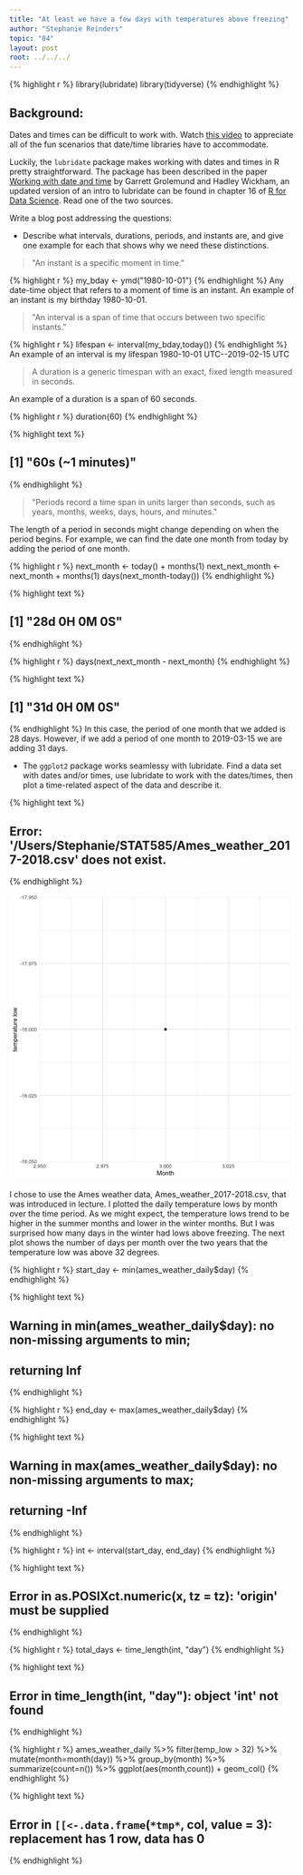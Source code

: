 ```yaml
---
title: "At least we have a few days with temperatures above freezing"
author: "Stephanie Reinders"
topic: "04"
layout: post
root: ../../../
---
```



{% highlight r %}
library(lubridate)
library(tidyverse)
{% endhighlight %}

## Background:

Dates and times can be difficult to work with. Watch [this video](https://www.youtube.com/watch?v=-5wpm-gesOY) to appreciate all of the fun scenarios that date/time libraries have to accommodate. 

Luckily, the `lubridate` package makes working with dates and times in R pretty straightforward. The package has been described in the paper [Working with date and time](http://www.jstatsoft.org/v40/i03/) by Garrett Grolemund and Hadley Wickham, an updated version of an intro to lubridate can be found in chapter 16 of [R for Data Science](https://r4ds.had.co.nz/dates-and-times.html). Read one of the two sources.

Write a blog post addressing the questions:


- Describe what intervals, durations, periods, and instants are, and give one example for each that shows why we need these distinctions.

> "An instant is a specific moment in time." 


{% highlight r %}
my_bday <- ymd("1980-10-01")
{% endhighlight %}
Any date-time object that refers to a moment of time is an instant. An example of an instant is my birthday 1980-10-01.

> "An interval is a span of time that occurs between two specific instants."


{% highlight r %}
lifespan <- interval(my_bday,today())
{% endhighlight %}
An example of an interval is my lifespan
1980-10-01 UTC--2019-02-15 UTC

> A duration is a generic timespan with an exact, fixed length measured in seconds.

An example of a duration is a span of 60 seconds.

{% highlight r %}
duration(60)
{% endhighlight %}



{% highlight text %}
## [1] "60s (~1 minutes)"
{% endhighlight %}
> "Periods record a time span in units larger than seconds, such as years, months, weeks, days,
hours, and minutes."

The length of a period in seconds might change depending on when the period begins. For example, we can find the date one month from today by adding the period of one month.


{% highlight r %}
next_month <- today() + months(1)
next_next_month <- next_month + months(1)
days(next_month-today())
{% endhighlight %}



{% highlight text %}
## [1] "28d 0H 0M 0S"
{% endhighlight %}



{% highlight r %}
days(next_next_month - next_month)
{% endhighlight %}



{% highlight text %}
## [1] "31d 0H 0M 0S"
{% endhighlight %}
In this case, the period of one month that we added is 28 days. However, if we add a period of one month to 2019-03-15 we are adding 31 days.



- The `ggplot2` package works seamlessy with lubridate. Find a data set with dates and/or times, use lubridate to work with the dates/times, then plot a time-related aspect of the data and describe it.  



{% highlight text %}
## Error: '/Users/Stephanie/STAT585/Ames_weather_2017-2018.csv' does not exist.
{% endhighlight %}

![center](../figure/04/ReindersStephanie/unnamed-chunk-6-1.png)

I chose to use the Ames weather data, Ames_weather_2017-2018.csv, that was introduced in lecture. I plotted the daily temperature lows by month over the time period. As we might expect, the temperature lows trend to be higher in the summer months and lower in the winter months. But I was surprised how many days in the winter had lows above freezing. The next plot shows the number of days per month over the two years that the temperature low was above 32 degrees.



{% highlight r %}
start_day <- min(ames_weather_daily$day)
{% endhighlight %}



{% highlight text %}
## Warning in min(ames_weather_daily$day): no non-missing arguments to min;
## returning Inf
{% endhighlight %}



{% highlight r %}
end_day <- max(ames_weather_daily$day)
{% endhighlight %}



{% highlight text %}
## Warning in max(ames_weather_daily$day): no non-missing arguments to max;
## returning -Inf
{% endhighlight %}



{% highlight r %}
int <- interval(start_day, end_day)
{% endhighlight %}



{% highlight text %}
## Error in as.POSIXct.numeric(x, tz = tz): 'origin' must be supplied
{% endhighlight %}



{% highlight r %}
total_days <- time_length(int, "day")
{% endhighlight %}



{% highlight text %}
## Error in time_length(int, "day"): object 'int' not found
{% endhighlight %}



{% highlight r %}
ames_weather_daily %>% 
  filter(temp_low > 32) %>%
  mutate(month=month(day)) %>%
  group_by(month) %>%
  summarize(count=n()) %>%
  ggplot(aes(month,count)) + geom_col()
{% endhighlight %}



{% highlight text %}
## Error in `[[<-.data.frame`(`*tmp*`, col, value = 3): replacement has 1 row, data has 0
{% endhighlight %}

